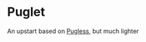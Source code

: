 # Puglet

An upstart based on [Pugless](https://github.com/jasonhibbs/pugless.git), but much lighter
